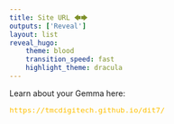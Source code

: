 ```yaml
---
title: Site URL 🡄🡆
outputs: ['Reveal']
layout: list
reveal_hugo:
    theme: blood
    transition_speed: fast
    highlight_theme: dracula
---
```

Learn about your Gemma here:

<span style="font-size: 110%; color: #ffc000;">`https://tmcdigitech.github.io/dit7/`</span>
